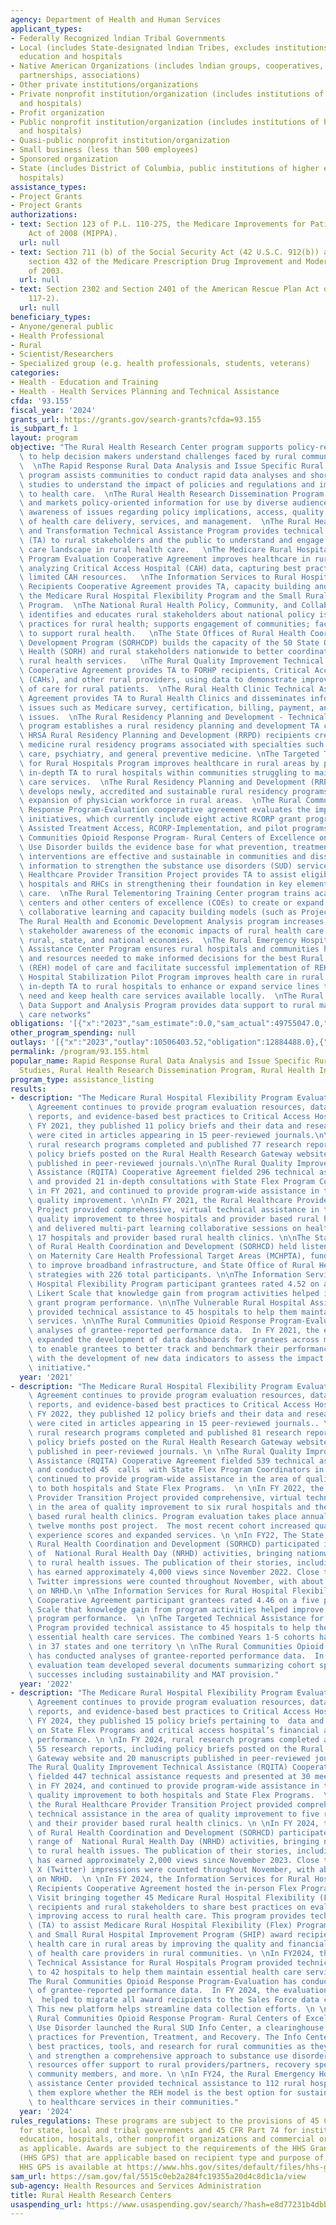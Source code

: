 ```yaml
---
agency: Department of Health and Human Services
applicant_types:
- Federally Recognized lndian Tribal Governments
- Local (includes State-designated lndian Tribes, excludes institutions of higher
  education and hospitals
- Native American Organizations (includes lndian groups, cooperatives, corporations,
  partnerships, associations)
- Other private institutions/organizations
- Private nonprofit institution/organization (includes institutions of higher education
  and hospitals)
- Profit organization
- Public nonprofit institution/organization (includes institutions of higher education
  and hospitals)
- Quasi-public nonprofit institution/organization
- Small business (less than 500 employees)
- Sponsored organization
- State (includes District of Columbia, public institutions of higher education and
  hospitals)
assistance_types:
- Project Grants
- Project Grants
authorizations:
- text: Section 123 of P.L. 110-275, the Medicare Improvements for Patients and Providers
    Act of 2008 (MIPPA).
  url: null
- text: Section 711 (b) of the Social Security Act (42 U.S.C. 912(b)) as amended by
    section 432 of the Medicare Prescription Drug Improvement and Modernization Act
    of 2003.
  url: null
- text: Section 2302 and Section 2401 of the American Rescue Plan Act of 2021 (P.L.
    117-2).
  url: null
beneficiary_types:
- Anyone/general public
- Health Professional
- Rural
- Scientist/Researchers
- Specialized group (e.g. health professionals, students, veterans)
categories:
- Health - Education and Training
- Health - Health Services Planning and Technical Assistance
cfda: '93.155'
fiscal_year: '2024'
grants_url: https://grants.gov/search-grants?cfda=93.155
is_subpart_f: 1
layout: program
objective: "The Rural Health Research Center program supports policy-relevant research\
  \ to help decision makers understand challenges faced by rural communities and providers.\
  \  \nThe Rapid Response Rural Data Analysis and Issue Specific Rural Research Studies\
  \ program assists communities to conduct rapid data analyses and short-term research\
  \ studies to understand the impact of policies and regulations and improve access\
  \ to health care.  \nThe Rural Health Research Dissemination Program disseminates\
  \ and markets policy-oriented information for use by diverse audiences to raise\
  \ awareness of issues regarding policy implications, access, quality and status\
  \ of health care delivery, services, and management.  \nThe Rural Health Innovation\
  \ and Transformation Technical Assistance Program provides technical assistance\
  \ (TA) to rural stakeholders and the public to understand and engage in value-based\
  \ care landscape in rural health care.   \nThe Medicare Rural Hospital Flexibility\
  \ Program Evaluation Cooperative Agreement improves healthcare in rural areas by\
  \ analyzing Critical Access Hospital (CAH) data, capturing best practices, and targeting\
  \ limited CAH resources.   \nThe Information Services to Rural Hospital Flexibility\
  \ Recipients Cooperative Agreement provides TA, capacity building and support to\
  \ the Medicare Rural Hospital Flexibility Program and the Small Rural Hospital Improvement\
  \ Program.  \nThe National Rural Health Policy, Community, and Collaboration Program\
  \ identifies and educates rural stakeholders about national policy issues and promising\
  \ practices for rural health; supports engagement of communities; facilitates collaborations\
  \ to support rural health.   \nThe State Offices of Rural Health Coordination and\
  \ Development Program (SORHCDP) builds the capacity of the 50 State Offices of Rural\
  \ Health (SORH) and rural stakeholders nationwide to better coordinate and improve\
  \ rural health services.   \nThe Rural Quality Improvement Technical Assistance\
  \ Cooperative Agreement provides TA to FORHP recipients, Critical Access Hospitals\
  \ (CAHs), and other rural providers, using data to demonstrate improvement in quality\
  \ of care for rural patients.  \nThe Rural Health Clinic Technical Assistance Cooperative\
  \ Agreement provides TA to Rural Health Clinics and disseminates information regarding\
  \ issues such as Medicare survey, certification, billing, payment, and regulatory\
  \ issues.  \nThe Rural Residency Planning and Development - Technical Assistance\
  \ program establishes a rural residency planning and development TA center to assist\
  \ HRSA Rural Residency Planning and Development (RRPD) recipients creating new allopathic\
  \ medicine rural residency programs associated with specialties such as primary\
  \ care, psychiatry, and general preventive medicine. \nThe Targeted Technical Assistance\
  \ for Rural Hospitals Program improves healthcare in rural areas by providing targeted,\
  \ in-depth TA to rural hospitals within communities struggling to maintain health\
  \ care services.  \nThe Rural Residency Planning and Development (RRPD) Program\
  \ develops newly, accredited and sustainable rural residency programs to support\
  \ expansion of physician workforce in rural areas.  \nThe Rural Communities Opioid\
  \ Response Program-Evaluation cooperative agreement evaluates the impact of RCORP\
  \ initiatives, which currently include eight active RCORP grant programs. -Medication\
  \ Assisted Treatment Access, RCORP-Implementation, and pilot programs.  \nThe Rural\
  \ Communities Opioid Response Program- Rural Centers of Excellence on Substance\
  \ Use Disorder builds the evidence base for what prevention, treatment, and recovery\
  \ interventions are effective and sustainable in communities and disseminates this\
  \ information to strengthen the substance use disorders (SUD) services.  \nThe Rural\
  \ Healthcare Provider Transition Project provides TA to assist eligible small rural\
  \ hospitals and RHCs in strengthening their foundation in key elements of value-based\
  \ care.  \nThe Rural Telementoring Training Center program trains academic medical\
  \ centers and other centers of excellence (COEs) to create or expand technology-enabled\
  \ collaborative learning and capacity building models (such as Project ECHO).  \n\
  The Rural Health and Economic Development Analysis program increases public and\
  \ stakeholder awareness of the economic impacts of rural health care sectors on\
  \ rural, state, and national economies.  \nThe Rural Emergency Hospital Technical\
  \ Assistance Center Program ensures rural hospitals and communities have information\
  \ and resources needed to make informed decisions for the best Rural Emergency Hospital\
  \ (REH) model of care and facilitate successful implementation of REH.  \nThe Rural\
  \ Hospital Stabilization Pilot Program improves health care in rural areas by providing\
  \ in-depth TA to rural hospitals to enhance or expand service lines to meet local\
  \ need and keep health care services available locally.  \nThe Rural Maternal Health\
  \ Data Support and Analysis Program provides data support to rural maternal health\
  \ care networks"
obligations: '[{"x":"2023","sam_estimate":0.0,"sam_actual":49755047.0,"usa_spending_actual":14090631.83},{"x":"2024","sam_estimate":0.0,"sam_actual":54708203.0,"usa_spending_actual":160541477.26},{"x":"2025","sam_estimate":0.0,"sam_actual":53030405.0,"usa_spending_actual":-14356355.62}]'
other_program_spending: null
outlays: '[{"x":"2023","outlay":10506403.52,"obligation":12884488.0},{"x":"2024","outlay":234105782.6,"obligation":162169098.34},{"x":"2025","outlay":344302.62,"obligation":-641409.14}]'
permalink: /program/93.155.html
popular_name: Rapid Response Rural Data Analysis and Issue Specific Rural Research
  Studies, Rural Health Research Dissemination Program, Rural Health Innovati
program_type: assistance_listing
results:
- description: "The Medicare Rural Hospital Flexibility Program Evaluation Cooperative\
    \ Agreement continues to provide program evaluation resources, data analysis and\
    \ reports, and evidence-based best practices to Critical Access Hospitals. In\
    \ FY 2021, they published 11 policy briefs and their data and research findings\
    \ were cited in articles appearing in 15 peer-reviewed journals.\n\nIn FY 2021,\
    \ rural research programs completed and published 77 research reports, including\
    \ policy briefs posted on the Rural Health Research Gateway website and manuscripts\
    \ published in peer-reviewed journals.\n\nThe Rural Quality Improvement Technical\
    \ Assistance (RQITA) Cooperative Agreement fielded 296 technical assistance requests\
    \ and provided 21 in-depth consultations with State Flex Program Coordinators\
    \ in FY 2021, and continued to provide program-wide assistance in the area of\
    \ quality improvement. \n\nIn FY 2021, the Rural Healthcare Provider Transition\
    \ Project provided comprehensive, virtual technical assistance in the area of\
    \ quality improvement to three hospitals and provider based rural health clinics,\
    \ and delivered multi-part learning collaborative sessions on health equity to\
    \ 17 hospitals and provider based rural health clinics. \n\nThe State Offices\
    \ of Rural Health Coordination and Development (SORHCD) held listening sessions\
    \ on Maternity Care Health Professional Target Areas (MCHPTA), funding to states\
    \ to improve broadband infrastructure, and State Office of Rural Health broadband\
    \ strategies with 226 total participants. \n\nThe Information Services for Rural\
    \ Hospital Flexibility Program participant grantees rated 4.52 on a five point\
    \ Likert Scale that knowledge gain from program activities helped improve their\
    \ grant program performance. \n\nThe Vulnerable Rural Hospital Assistance Program\
    \ provided technical assistance to 45 hospitals to help them maintain essential\
    \ services. \n\nThe Rural Communities Opioid Response Program-Evaluation has conducted\
    \ analyses of grantee-reported performance data.  In FY 2021, the evaluation team\
    \ expanded the development of data dashboards for grantees across multiple cohorts,\
    \ to enable grantees to better track and benchmark their performance and assisted\
    \ with the development of new data indicators to assess the impact of the RCORP\
    \ initiative."
  year: '2021'
- description: "The Medicare Rural Hospital Flexibility Program Evaluation Cooperative\
    \ Agreement continues to provide program evaluation resources, data analysis and\
    \ reports, and evidence-based best practices to Critical Access Hospitals. In\
    \ FY 2022, they published 12 policy briefs and their data and research findings\
    \ were cited in articles appearing in 15 peer-reviewed journals.. \n \nIn FY 2022,\
    \ rural research programs completed and published 81 research reports, including\
    \ policy briefs posted on the Rural Health Research Gateway website and manuscripts\
    \ published in peer-reviewed journals. \n \nThe Rural Quality Improvement Technical\
    \ Assistance (RQITA) Cooperative Agreement fielded 539 technical assistance requests\
    \ and conducted 45  calls  with State Flex Program Coordinators in FY 2022, and\
    \ continued to provide program-wide assistance in the area of quality improvement\
    \ to both hospitals and State Flex Programs.  \n \nIn FY 2022, the Rural Healthcare\
    \ Provider Transition Project provided comprehensive, virtual technical assistance\
    \ in the area of quality improvement to six rural hospitals and their provider\
    \ based rural health clinics. Program evaluation takes place annually at six and\
    \ twelve months post project.  The most recent cohort increased quality and patient\
    \ experience scores and expanded services. \n \nIn FY22, The State Offices of\
    \ Rural Health Coordination and Development (SORHCD) participated in a broad range\
    \ of  National Rural Health Day (NRHD) activities, bringing nationwide attention\
    \ to rural health issues. The publication of their stories, including SORH summaries,\
    \ has earned approximately 4,000 views since November 2022. Close to 72 million\
    \ Twitter impressions were counted throughout November, with about 31 million\
    \ on NRHD.\n \nThe Information Services for Rural Hospital Flexibility Recipients\
    \ Cooperative Agreement participant grantees rated 4.46 on a five point Likert\
    \ Scale that knowledge gain from program activities helped improve their grant\
    \ program performance.  \n \nThe Targeted Technical Assistance for Rural Hospitals\
    \ Program provided technical assistance to 45 hospitals to help them maintain\
    \ essential health care services. The combined Years 1-5 cohorts have a footprint\
    \ in 37 states and one territory \n \nThe Rural Communities Opioid Response Program-Evaluation\
    \ has conducted analyses of grantee-reported performance data.  In FY 20221, the\
    \ evaluation team developed several documents summarizing cohort specific grantee\
    \ successes including sustainability and MAT provision."
  year: '2022'
- description: "The Medicare Rural Hospital Flexibility Program Evaluation Cooperative\
    \ Agreement continues to provide program evaluation resources, data analysis and\
    \ reports, and evidence-based best practices to Critical Access Hospitals. In\
    \ FY 2024, they published 15 policy briefs pertaining to  data and research findings\
    \ on State Flex Programs and critical access hospital’s financial and operational\
    \ performance. \n \nIn FY 2024, rural research programs completed and published\
    \ 55 research reports, including policy briefs posted on the Rural Health Research\
    \ Gateway website and 20 manuscripts published in peer-reviewed journals. \n \n\
    The Rural Quality Improvement Technical Assistance (RQITA) Cooperative Agreement\
    \ fielded 447 technical assistance requests and presented at 30 meetings/conferences/webinars\
    \ in FY 2024, and continued to provide program-wide assistance in the area of\
    \ quality improvement to both hospitals and State Flex Programs.  \n \nIn FY 2024,\
    \ the Rural Healthcare Provider Transition Project provided comprehensive, virtual\
    \ technical assistance in the area of quality improvement to five rural hospitals\
    \ and their provider based rural health clinics. \n \nIn FY 2024, the State Offices\
    \ of Rural Health Coordination and Development (SORHCD) participated in a broad\
    \ range of  National Rural Health Day (NRHD) activities, bringing nationwide attention\
    \ to rural health issues. The publication of their stories, including SORH summaries,\
    \ has earned approximately 2,000 views since November 2023. Close to 51 million\
    \ X (Twitter) impressions were counted throughout November, with about 31 million\
    \ on NRHD.  \n \nIn FY 2024, the Information Services for Rural Hospital Flexibility\
    \ Recipients Cooperative Agreement hosted the in-person Flex Program Reverse Site\
    \ Visit bringing together 45 Medicare Rural Hospital Flexibility (Flex) Program\
    \ recipients and rural stakeholders to share best practices on evaluation and\
    \ improving access to rural health care. This program provides technical assistance\
    \ (TA) to assist Medicare Rural Hospital Flexibility (Flex) Program beneficiaries\
    \ and Small Rural Hospital Improvement Program (SHIP) award recipients to improve\
    \ health care in rural areas by improving the quality and financial viability\
    \ of health care providers in rural communities. \n \nIn FY2024, the Targeted\
    \ Technical Assistance for Rural Hospitals Program provided technical assistance\
    \ to 42 hospitals to help them maintain essential health care services. \n \n\
    The Rural Communities Opioid Response Program-Evaluation has conducted analyses\
    \ of grantee-reported performance data.  In FY 2024, the evaluation team successfully\
    \  helped to migrate all award recipients to the Sales Force data collection platform.\
    \ This new platform helps streamline data collection efforts. \n \nIn FY24, The\
    \ Rural Communities Opioid Response Program- Rural Centers of Excellence on Substance\
    \ Use Disorder launched the Rural SUD Info Center, a clearinghouse of evidence-based\
    \ practices for Prevention, Treatment, and Recovery. The Info Center provides\
    \ best practices, tools, and research for rural communities as they work to build\
    \ and strengthen a comprehensive approach to substance use disorder (SUD). These\
    \ resources offer support to rural providers/partners, recovery specialists, rural\
    \ community members, and more. \n \nIn FY24, the Rural Emergency Hospital Technical\
    \ assistance Center provided technical assistance to 112 rural hospitals to help\
    \ them explore whether the REH model is the best option for sustaining access\
    \ to healthcare services in their communities."
  year: '2024'
rules_regulations: These programs are subject to the provisions of 45 CFR Part 92
  for state, local and tribal governments and 45 CFR Part 74 for institutions of higher
  education, hospitals, other nonprofit organizations and commercial organizations,
  as applicable. Awards are subject to the requirements of the HHS Grants Policy Statement
  (HHS GPS) that are applicable based on recipient type and purpose of award. The
  HHS GPS is available at https://www.hhs.gov/sites/default/files/hhs-grants-policy-statement-october-2024.pdf
sam_url: https://sam.gov/fal/5515c0eb2a284fc19355a20d4c8d1c1a/view
sub-agency: Health Resources and Services Administration
title: Rural Health Research Centers
usaspending_url: https://www.usaspending.gov/search/?hash=e8d77231b4dbbb6b6b1928b8f4b80488
---
```

